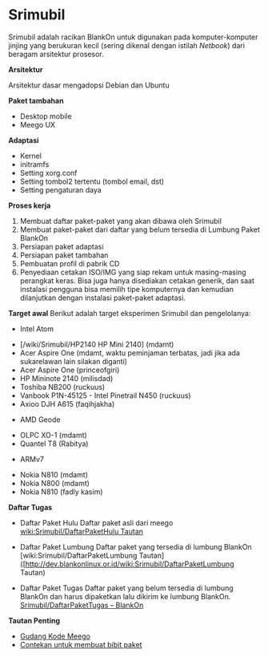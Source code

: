 # Srimubil


Srimubil adalah racikan BlankOn untuk digunakan pada komputer-komputer jinjing yang berukuran kecil (sering dikenal dengan istilah *Netbook*) dari beragam arsitektur prosesor.

**Arsitektur**

Arsitektur dasar mengadopsi Debian dan Ubuntu

**Paket tambahan**

 * Desktop mobile
 * Meego UX

**Adaptasi**
 * Kernel
 * initramfs
 * Setting xorg.conf
 * Setting tombol2 tertentu (tombol email, dst)
 * Setting pengaturan daya

**Proses kerja**
 1. Membuat daftar paket-paket yang akan dibawa oleh Srimubil
 1. Membuat paket-paket dari daftar yang belum tersedia di Lumbung Paket BlankOn
 1. Persiapan paket adaptasi
 1. Persiapan paket tambahan
 1. Pembuatan profil di pabrik CD
 1. Penyediaan cetakan ISO/IMG yang siap rekam untuk masing-masing perangkat keras. Bisa juga hanya disediakan cetakan generik, dan saat instalasi pengguna bisa memilih tipe komputernya dan kemudian dilanjutkan dengan instalasi paket-paket adaptasi.

**Target awal**
Berikut adalah target eksperimen Srimubil dan pengelolanya:
  + Intel Atom
   * [/wiki/Srimubil/HP2140 HP Mini 2140] (mdamt)
   * Acer Aspire One (mdamt, waktu peminjaman terbatas, jadi jika ada sukarelawan lain silakan diganti)
   * Acer Aspire One (princeofgiri)
   * HP Mininote 2140 (milisdad)
   * Toshiba NB200 (ruckuus)
   * Vanbook P1N-45125 - Intel Pinetrail N450 (ruckuus)
   * Axioo DJH A615 (faqihjakha)

  + AMD Geode
   * OLPC XO-1 (mdamt)
   * Quantel T8 (Rabitya)

  + ARMv7
   * Nokia N810 (mdamt)
   * Nokia N800 (mdamt)
   * Nokia N810 (fadly kasim)

**Daftar Tugas**
 * Daftar Paket Hulu
   Daftar paket asli dari meego [wiki:Srimubil/DaftarPaketHulu Tautan](http://dev.blankonlinux.or.id/wiki/Srimubil/DaftarPaketHulu)

 * Daftar Paket Lumbung
   Daftar paket yang tersedia di lumbung BlankOn [wiki:Srimubil/DaftarPaketLumbung Tautan]([http://dev.blankonlinux.or.id/wiki:Srimubil/DaftarPaketLumbung Tautan)

 * Daftar Paket Tugas
   Daftar paket yang belum tersedia di lumbung BlankOn dan harus dipaketkan lalu dikirim ke lumbung BlankOn. [Srimubil/DaftarPaketTugas – BlankOn](http://dev.blankonlinux.or.id/wiki/Srimubil/DaftarPaketTugas)

**Tautan Penting**

 * [Gudang Kode Meego](http://meego.gitorious.org)
 * [Contekan untuk membuat bibit paket](http://meego.gitorious.org/meego-netbook-ux/meego-jhbuild-netbook/)


